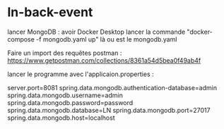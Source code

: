# ln-back-event

lancer MongoDB : 
avoir Docker Desktop
lancer la commande "docker-compose -f mongodb.yaml up" là ou est le mongodb.yaml

Faire un import des requêtes postman : https://www.getpostman.com/collections/8361a54d5bea0f49ab4f

lancer le programme avec l'applicaion.properties :

server.port=8081
spring.data.mongodb.authentication-database=admin
spring.data.mongodb.username=admin
spring.data.mongodb.password=password
spring.data.mongodb.database=LN
spring.data.mongodb.port=27017
spring.data.mongodb.host=localhost


